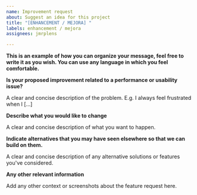```yaml
---
name: Improvement request
about: Suggest an idea for this project
title: "[ENHANCEMENT / MEJORA] "
labels: enhancement / mejora
assignees: jmrplens

---
```


**This is an example of how you can organize your message, feel free to write it as you wish. You can use any language in which you feel comfortable.**

**Is your proposed improvement related to a performance or usability issue?**

A clear and concise description of the problem. E.g. I always feel frustrated when I [...]

**Describe what you would like to change**

A clear and concise description of what you want to happen.

**Indicate alternatives that you may have seen elsewhere so that we can build on them.**

A clear and concise description of any alternative solutions or features you've considered.

**Any other relevant information**

Add any other context or screenshots about the feature request here.

